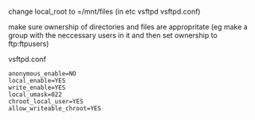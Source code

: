 change local_root to =/mnt/files (in etc vsftpd vsftpd.conf)

make sure ownership of directories and files are appropritate (eg make a group with the neccessary users in it and then set ownership to ftp:ftpusers)


vsftpd.conf
```
anonymous_enable=NO
local_enable=YES
write_enable=YES
local_umask=022
chroot_local_user=YES
allow_writeable_chroot=YES
```
